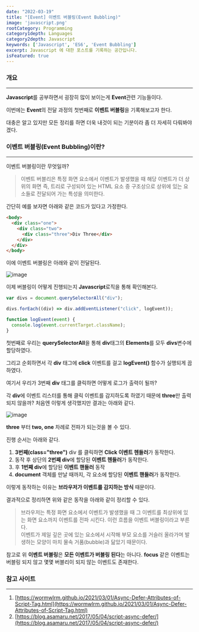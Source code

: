 ```yaml
---
date: "2022-03-19"
title: "[Event] 이벤트 버블링(Event Bubbling)"
image: 'javascript.png'
rootCategory: Programming
category1depth: Languages
category2depth: Javascript
keywords: ['Javascript', 'ES6', 'Event Bubbling']
excerpt: Javascript 에 대한 포스트를 기록하는 공간입니다.
isFeatured: true
---
```


### 개요

---

**Javascript**를 공부하면서 굉장히 많이 보이는게 **Event**관련 기능들이다.

이번에는 **Event**의 전달 과정의 첫번째로 **이벤트 버블링**을 기록해보고자 한다.

대충은 알고 있지만 모든 정리를 하면 더욱 내것이 되는 기분이라 좀 더 자세히 다뤄봐야 겠다.

### 이벤트 버블링(Event Bubbling)이란?

---

이벤트 버블링이란 무엇일까?


>이벤트 버블리은 특정 화면 요소에서 이벤트가 발생했을 때 해당 이벤트가 더 상위의 화면 즉, 트리로 구성되어 있는 HTML 요소 중 구조상으로 상위에 있는 요소들로 전달되어 가는 특성을 의미한다.


간단히 예를 보자면 아래와 같은 코드가 있다고 가정한다.

```html
<body>
  <div class="one">
    <div class="two">
      <div class="three">Div Three</div>
    </div>
  </div>
</body>
```

이에 이벤트 버블링은 아래와 같이 전달된다.

![image](https://user-images.githubusercontent.com/56063287/159124999-e24ace96-5dbf-4c00-92e3-baadcc7f674b.png)

이제 버블링이 어떻게 진행되는지 **Javascript**로직을 통해 확인해본다.

```js
var divs = document.querySelectorAll("div");

divs.forEach((div) => div.addEventListener("click", logEvent));

function logEvent(event) {
  console.log(event.currentTarget.className);
}
```

첫번째로 우리는 **querySelectorAll**을 통해 **div**태그의 **Elements**를 모두 **divs**변수에 할당하였다.

그리고 순회하면서 각 **div** 태그에 **click** 이벤트를 걸고 **logEvent()** 함수가 실행되게 끔 하였다.

여기서 우리가 3번째 **div** 태그를 클릭하면 어떻게 로그가 출력이 될까?

각 **div**에 이벤트 리스터를 통해 클릭 이벤트를 감지하도록 하였기 때문에 **three**만 출력되지 않을까?
처음엔 이렇게 생각했지만 결과는 아래와 같다.

![image](https://user-images.githubusercontent.com/56063287/159125295-2cafce9b-80b7-4404-8659-3f1a76192351.png)

**three** 부터 **two, one** 차례로 전파가 되는것을 볼 수 있다.

진행 순서는 아래와 같다.

1. **3번째(class="three")** div 를 클릭하면 **Click 이벤트 헨들러**가 동작한다.
2. 동작 후 상단의 **2번째 div**에 할당된 **이벤트 헨들러**가 동작한다.
3. 후 **1번째 div**에 할당된 **이벤트 핸들러** 동작
4. **document** 객체를 만날 때까지, 각 요소에 할당된 **이벤트 핸들러**가 동작한다.

이렇게 동작하는 이유는 **브라우저가 이벤트를 감지하는 방식** 때문이다.

결과적으로 정리하면 위와 같은 동작을 아래와 같이 정리할 수 있다.


>브라우저는 특정 화면 요소에서 이벤트가 발생했을 때 그 이벤트를 최상위에 있는 화면 요소까지 이벤트를 전파 시킨다.
이런 흐름을 이벤트 버블링이라고 부른다.  
이벤트가 제일 깊은 곳에 있는 요소에서 시작해 부모 요소를 거슬러 올라가며
발생하는 모양이 마치 물속 거품(bubble)과 닮았기 때문이다.


참고로 위 **이벤트 버블링**은 **모든 이벤트가 버블링 된다**는 아니다.
**focus** 같은 이벤트는 버블링 되지 않고 몇몇 버블리이 되지 않는 이벤트도 존재한다.

### 참고 사이트

---

1. [https://wormwlrm.github.io/2021/03/01/Async-Defer-Attributes-of-Script-Tag.html](https://wormwlrm.github.io/2021/03/01/Async-Defer-Attributes-of-Script-Tag.html)
2. [https://blog.asamaru.net/2017/05/04/script-async-defer/](https://blog.asamaru.net/2017/05/04/script-async-defer/)
